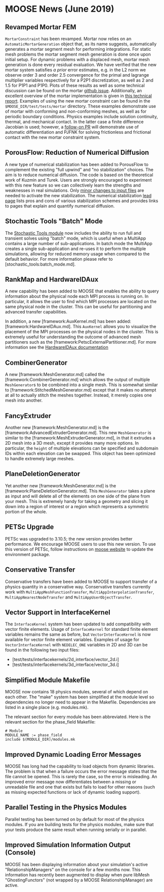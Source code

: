 # MOOSE News (June 2019)

## Revamped Mortar FEM

`MortarConstraint` has been revamped. Mortar now relies on an `AutomaticMortarGeneration` object
that, as its name suggests, automatically generates a mortar segment mesh for performing
integrations. For static mesh problems the mortar segment mesh generation is done once upon initial
setup. For dynamic problems with a displaced mesh, mortar mesh generation is done every residual
evaluation. We have verified that the new mortar system satisfies *a prior* error estimates, e.g.
in the L2 norm we observe order 3 and order 2.5 convergence for the primal and lagrange multiplier
variables respectively for a P2P1 discretization, as well as 2 and 1.5 for P1P1 and P1P0. Plots of
these results as well as some technical discussion can be found on the mortar
[github issue](https://github.com/idaholab/moose/issues/13080). Additionally, an excellent overview
of the mortar implementation is given in
[this technical report](https://www.osti.gov/biblio/1468630/). Examples of using the new mortar
constraint can be found in the `$MOOSE_DIR/test/tests/mortar` directory. These examples demonstrate
use of mortar with conforming and non-conforming meshes, as well as for periodic boundary
conditions. Physics examples include solution continuity, thermal, and mechanical contact. In the
latter case a finite difference Jacobian is used; however, a
[follow-on PR](https://github.com/idaholab/moose/pull/13508) will demonstrate use of automatic
differentiation and PJFNK for solving frictionless and frictional contact with the new mortar
constraint system.

## PorousFlow: Reduction of Numerical Diffusion

A new type of numerical stabilization has been added to PorousFlow to complement the existing "full upwind" and "no stabilization" choices.  The aim is to reduce numerical diffusion.  The code is based on the theoretical work of Kuzmin and Turek.  Users are strongly encouraged to experiment with this new feature so we can collectively learn the strengths and weaknesses in real simulations.  Only [minor changes to input files](porous_flow:porous_flow/kt.md) are needed to activate the new stabilization.  The numerical stabilization [lead page](porous_flow:porous_flow/stabilization.md) lists pros and cons of various stabilization schemes and provides links to pages that explain and quantify numerical diffusion.

## Stochastic Tools "Batch" Mode

The [Stochastic Tools module](stochastic_tools:stochastic_tools/index.md) now includes the ability to run
full and transient solves using "batch" mode, which is useful when a MultiApp contains
a large number of sub-applications. In batch mode the MultiApp creates a single sub-application
and re-uses it to perform the multiple simulations, allowing for reduced memory usage when
compared to the default behavior. For more information please refer to [stochastic_tools:batch_mode.md].

## RankMap and HardwareIDAux

A new capability has been added to MOOSE that enables the ability to query information about the
physical node each MPI process is running on.  In particular, it allows the user to find which
MPI processes are located on the same physical node in the cluster.  This can be useful for
partitioning and advanced transfer capabilities.

In addition, a new [framework:AuxKernel.md] has been added: [framework:HardwareIDAux.md].  This `AuxKernel` allows
you to visualize the placement of the MPI processes on the physical nodes in the cluster.  This is
extremely useful for understanding the outcome of advanced mesh partitioners such as the [framework:PetscExternalPartitioner.md].
For more information see the [HardwareIDAux documentation](HardwareIDAux.md)

## CombinerGenerator

A new [framework:MeshGenerator.md] called the [framework:CombinerGenerator.md] which allows the output of multiple
`MeshGenerator`s to be combined into a single mesh.  This is somewhat similar to [framework:StitchedMeshGenerator.md]
except that it makes no attempt at all to actually stitch the meshes together.  Instead, it merely
copies one mesh into another.

## FancyExtruder

Another new [framework:MeshGenerator.md] is the [framework:AdvancedExtruderGenerator.md].  This new `MeshGenerator` is similar to
the [framework:MeshExtruderGenerator.md], in that it extrudes a 2D mesh into a 3D mesh,
except it provides many more options.  In particular, the `height` of
multiple elevations can be specified and subdomain IDs within each elevation can be swapped.  This object
has been optimized to handle extremely large meshes.

## PlaneDeletionGenerator

Yet another new [framework:MeshGenerator.md] is the [framework:PlaneDeletionGenerator.md].  This `MeshGenerator` takes
a plane as input and will delete all of the elements on one side of the plane from your mesh.  This is
extremely handy for taking a geometry and slicing it down into a region of interest or a region which
represents a symmetric portion of the whole.

## PETSc Upgrade

PETSc was upgraded to 3.10.5; the new version provides better performance.
We encourage MOOSE users to use this new version. To use this version of PETSc, follow
instructions on [moose website](getting_started/index.md) to update the environment package.

## Conservative Transfer

Conservative transfers have been added to MOOSE to support transfer of a physics quantity
in a conservative way. Conservative transfers currently work with `MultiAppMeshFunctionTransfer`,
`MultiAppInterpolationTransfer`, `MultiAppNearestNodeTransfer` and `MultiAppUserObjectTransfer`.

## Vector Support in InterfaceKernel

The `InterfaceKernel` system has been updated to add compatibility with vector finite
elements. Usage of `InterfaceKernel` for standard finite element variables remains the same as
before, but `VectorInterfaceKernel` is now available for vector finite element variables. Examples
of usage for `VectorInterfaceKernel` with `NEDELEC_ONE` variables in 2D and 3D can be found in the
following two input files:

- [test/tests/interfacekernels/2d_interface/vector_2d.i]
- [test/tests/interfacekernels/3d_interface/vector_3d.i]

## Simplified Module Makefile

MOOSE now contains 18 physics modules, several of which depend on each other. The "make" system
has been simplified at the module level so dependencies no longer need to appear in the Makefile.
Dependencies are listed in a single place (e.g. modules.mk).

The relevant section for every module has been abbreviated. Here is the relevant section for the
phase_field Makefile:

```
# Module
MODULE_NAME := phase_field
include $(MODULE_DIR)/modules.mk
```

## Improved Dynamic Loading Error Messages

MOOSE has long had the capability to load objects from dynamic libraries. The problem is that
when a failure occurs the error message states that the file cannot be opened. This is rarely
the case, so the error is misleading. An improved error message now differentiates between
a missing or unreadable file and one that exists but fails to load for other reasons (such
as missing expected functions or lack of dynamic loading support).

## Parallel Testing in the Physics Modules

Parallel testing has been turned on by default for most of the physics modules. If you are
building tests for the physics modules, make sure that your tests produce the same result
when running serially or in parallel.

## Improved Simulation Information Output (Console)

MOOSE has been displaying information about your simulation's active "RelationshipManagers"
on the console for a few months now. This information has recently been augmented to display
when pure libMesh "GhostingFunctors" (not wrapped by a MOOSE RelationshipManager) are active.
